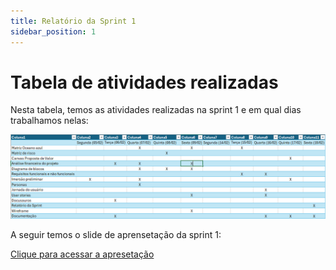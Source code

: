 ```yaml
---
title: Relatório da Sprint 1
sidebar_position: 1
---
```


# Tabela de atividades realizadas

Nesta tabela, temos as atividades realizadas na sprint 1 e em qual dias trabalhamos nelas:

![Tabela de relatório da sprint 1](../../../static/img/relatorio-sprint1.png)

A seguir temos o slide de aprensetação da sprint 1:

[Clique para acessar a apresetação](../../../static/img/CardioBotApresentacaoSprint1.pdf)


